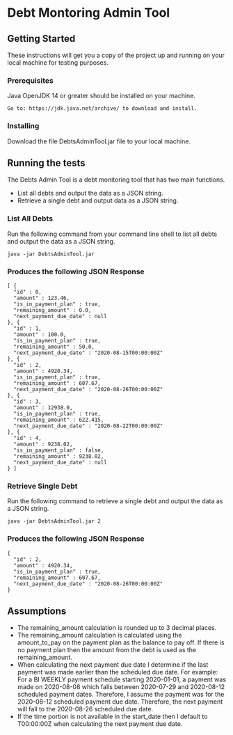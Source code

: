 # Debt Montoring Admin Tool

## Getting Started

These instructions will get you a copy of the project up and running on your local machine for testing purposes.

### Prerequisites

Java OpenJDK 14 or greater should be installed on your machine.

```
Go to: https://jdk.java.net/archive/ to download and install.
```

### Installing

Download the file DebtsAdminTool.jar file to your local machine.

## Running the tests

The Debts Admin Tool is a debt monitoring tool that has two main functions.

* List all debts and output the data as a JSON string.
* Retrieve a single debt and output data as a JSON string.

### List All Debts

Run the following command from your command line shell to list all debts and output the data as a JSON string.

```
java -jar DebtsAdminTool.jar

```

### Produces the following JSON Response

```
[ {
  "id" : 0,
  "amount" : 123.46,
  "is_in_payment_plan" : true,
  "remaining_amount" : 0.0,
  "next_payment_due_date" : null
}, {
  "id" : 1,
  "amount" : 100.0,
  "is_in_payment_plan" : true,
  "remaining_amount" : 50.0,
  "next_payment_due_date" : "2020-08-15T00:00:00Z"
}, {
  "id" : 2,
  "amount" : 4920.34,
  "is_in_payment_plan" : true,
  "remaining_amount" : 607.67,
  "next_payment_due_date" : "2020-08-26T00:00:00Z"
}, {
  "id" : 3,
  "amount" : 12938.0,
  "is_in_payment_plan" : true,
  "remaining_amount" : 622.415,
  "next_payment_due_date" : "2020-08-22T00:00:00Z"
}, {
  "id" : 4,
  "amount" : 9238.02,
  "is_in_payment_plan" : false,
  "remaining_amount" : 9238.02,
  "next_payment_due_date" : null
} ]

```

### Retrieve Single Debt

Run the following command to retrieve a single debt and output the data as a JSON string.
```
java -jar DebtsAdminTool.jar 2

```
### Produces the following JSON Response
```
{
  "id" : 2,
  "amount" : 4920.34,
  "is_in_payment_plan" : true,
  "remaining_amount" : 607.67,
  "next_payment_due_date" : "2020-08-26T00:00:00Z"
}

```

## Assumptions

* The remaining_amount calculation is rounded up to 3 decimal places.
* The remaining_amount calculation is calculated using the amount_to_pay on the payment plan as the balance to pay off.  If there is no payment plan then the amount from the debt is used as the remaining_amount.
* When calculating the next payment due date I determine if the last payment was made earlier than the scheduled due date.  For example: For a BI WEEKLY payment schedule starting 2020-01-01, a payment was made on 2020-08-08 which falls between 2020-07-29 and 2020-08-12 scheduled payment dates.  Therefore, I assume the payment was for the 2020-08-12 scheduled payment due date.  Therefore, the next payment will fall to the 2020-08-26 scheduled due date.
* If the time portion is not available in the start_date then I default to T00:00:00Z when calculating the next payment due date.

